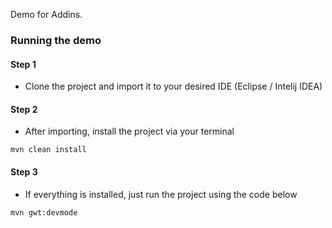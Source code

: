 
Demo for Addins.


### Running the demo
#### Step 1
- Clone the project and import it to your desired IDE (Eclipse / Intelij IDEA)

#### Step 2
- After importing, install the project via your terminal

``` mvn clean install ```

#### Step 3
- If everything is installed, just run the project using the code below

``` mvn gwt:devmode ```
